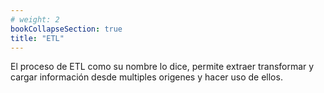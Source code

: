```yaml
---
# weight: 2
bookCollapseSection: true
title: "ETL"
---
```


<!-- {{<section>}} -->


El proceso de ETL como su nombre lo dice, permite extraer transformar y cargar información desde multiples origenes y hacer uso de ellos.